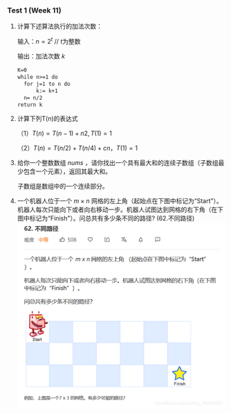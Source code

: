 ### Test 1 (Week 11)

1. 计算下述算法执行的加法次数：

   输入：$n=2^t$  //     $t$为整数

   输出：加法次数 $k$

   ```
   K=0
   while n>=1 do
     for j=1 to n do
         k:= k+1
     n= n/2
   return k
   ```


2. 计算下列T(n)的表达式

   （1）$T(n)=T(n−1)+n2 ,T(1)=1$

   （2）$T(n)=T(n/2)+T(n/4)+cn，T(1)=1$


3. 给你一个整数数组 $nums$ ，请你找出一个具有最大和的连续子数组（子数组最少包含一个元素），返回其最大和。

   子数组是数组中的一个连续部分。


4. 一个机器人位于一个 $m×n$ 网格的左上角（起始点在下图中标记为“Start"）。机器人每次只能向下或者向右移动一步。机器人试图达到网格的右下角（在下图中标记为“Finish"）。问总共有多少条不同的路径? (62.不同路径)![image-20230423173911094](./img/image-20230423173911094.jpg)